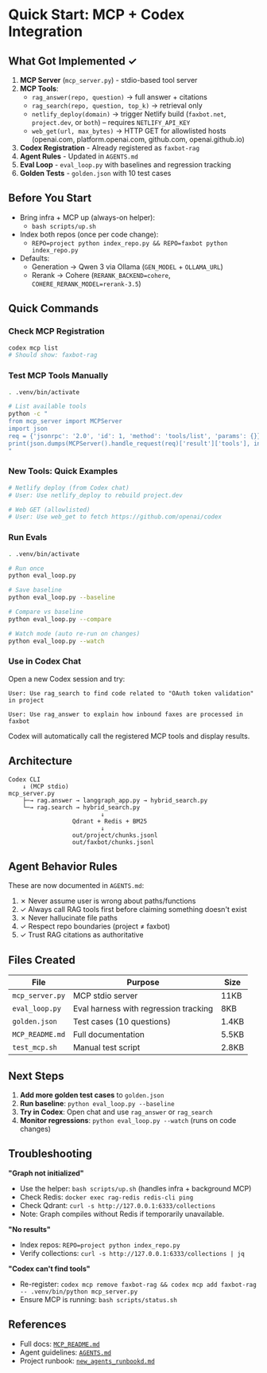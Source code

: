 # Quick Start: MCP + Codex Integration

## What Got Implemented ✓

1. **MCP Server** (`mcp_server.py`) - stdio-based tool server
2. **MCP Tools**:
   - `rag_answer(repo, question)` → full answer + citations
   - `rag_search(repo, question, top_k)` → retrieval only
   - `netlify_deploy(domain)` → trigger Netlify build (`faxbot.net`, `project.dev`, or `both`) – requires `NETLIFY_API_KEY`
   - `web_get(url, max_bytes)` → HTTP GET for allowlisted hosts (openai.com, platform.openai.com, github.com, openai.github.io)
3. **Codex Registration** - Already registered as `faxbot-rag`
4. **Agent Rules** - Updated in `AGENTS.md`
5. **Eval Loop** - `eval_loop.py` with baselines and regression tracking
6. **Golden Tests** - `golden.json` with 10 test cases

## Before You Start

- Bring infra + MCP up (always-on helper):
  - `bash scripts/up.sh`
- Index both repos (once per code change):
  - `REPO=project python index_repo.py && REPO=faxbot python index_repo.py`
- Defaults:
  - Generation → Qwen 3 via Ollama (`GEN_MODEL` + `OLLAMA_URL`)
  - Rerank → Cohere (`RERANK_BACKEND=cohere`, `COHERE_RERANK_MODEL=rerank-3.5`)

## Quick Commands

### Check MCP Registration
```bash
codex mcp list
# Should show: faxbot-rag
```

### Test MCP Tools Manually
```bash
. .venv/bin/activate

# List available tools
python -c "
from mcp_server import MCPServer
import json
req = {'jsonrpc': '2.0', 'id': 1, 'method': 'tools/list', 'params': {}}
print(json.dumps(MCPServer().handle_request(req)['result']['tools'], indent=2))
"
```

### New Tools: Quick Examples

```bash
# Netlify deploy (from Codex chat)
# User: Use netlify_deploy to rebuild project.dev

# Web GET (allowlisted)
# User: Use web_get to fetch https://github.com/openai/codex
```

### Run Evals
```bash
. .venv/bin/activate

# Run once
python eval_loop.py

# Save baseline
python eval_loop.py --baseline

# Compare vs baseline
python eval_loop.py --compare

# Watch mode (auto re-run on changes)
python eval_loop.py --watch
```

### Use in Codex Chat

Open a new Codex session and try:

```
User: Use rag_search to find code related to "OAuth token validation" in project

User: Use rag_answer to explain how inbound faxes are processed in faxbot
```

Codex will automatically call the registered MCP tools and display results.

## Architecture

```
Codex CLI
    ↓ (MCP stdio)
mcp_server.py
    ├─→ rag.answer → langgraph_app.py → hybrid_search.py
    └─→ rag.search → hybrid_search.py
                          ↓
                  Qdrant + Redis + BM25
                          ↓
                  out/project/chunks.jsonl
                  out/faxbot/chunks.jsonl
```

## Agent Behavior Rules

These are now documented in `AGENTS.md`:

1. ✗ Never assume user is wrong about paths/functions
2. ✓ Always call RAG tools first before claiming something doesn't exist
3. ✗ Never hallucinate file paths
4. ✓ Respect repo boundaries (project ≠ faxbot)
5. ✓ Trust RAG citations as authoritative

## Files Created

| File | Purpose | Size |
|------|---------|------|
| `mcp_server.py` | MCP stdio server | 11KB |
| `eval_loop.py` | Eval harness with regression tracking | 8KB |
| `golden.json` | Test cases (10 questions) | 1.4KB |
| `MCP_README.md` | Full documentation | 5.5KB |
| `test_mcp.sh` | Manual test script | 2.8KB |

## Next Steps

1. **Add more golden test cases** to `golden.json`
2. **Run baseline**: `python eval_loop.py --baseline`
3. **Try in Codex**: Open chat and use `rag_answer` or `rag_search`
4. **Monitor regressions**: `python eval_loop.py --watch` (runs on code changes)

## Troubleshooting

**"Graph not initialized"**
- Use the helper: `bash scripts/up.sh` (handles infra + background MCP)
- Check Redis: `docker exec rag-redis redis-cli ping`
- Check Qdrant: `curl -s http://127.0.0.1:6333/collections`
- Note: Graph compiles without Redis if temporarily unavailable.

**"No results"**
- Index repos: `REPO=project python index_repo.py`
- Verify collections: `curl -s http://127.0.0.1:6333/collections | jq`

**"Codex can't find tools"**
- Re-register: `codex mcp remove faxbot-rag && codex mcp add faxbot-rag -- .venv/bin/python mcp_server.py`
- Ensure MCP is running: `bash scripts/status.sh`

## References

- Full docs: [`MCP_README.md`](MCP_README.md)
- Agent guidelines: [`AGENTS.md`](AGENTS.md)
- Project runbook: [`new_agents_runbookd.md`](new_agents_runbookd.md)
